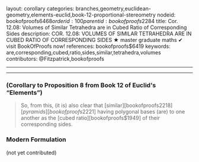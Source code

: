 layout: corollary
categories: branches,geometry,euclidean-geometry,elements-euclid,book-12-proportional-stereometry
nodeid: bookofproofs$6468
orderid: 100
parentid: bookofproofs$2284
title: Cor. 12.08: Volumes of Similar Tetrahedra are in Cubed Ratio of Corresponding Sides
description: COR. 12.08: VOLUMES OF SIMILAR TETRAHEDRA ARE IN CUBED RATIO OF CORRESPONDING SIDES &#9733; master graduate maths &#10004; visit BookOfProofs now!
references: bookofproofs$6419
keywords: are,corresponding,cubed,ratio,sides,similar,tetrahedra,volumes
contributors: @Fitzpatrick,bookofproofs

---


---

### (Corollary to Proposition 8 from Book 12 of Euclid's “Elements”)

> So, from this, (it is) also clear that [similar][bookofproofs$2218] [pyramids][bookofproofs$2221] having polygonal bases (are) to one another as the [cubed ratio][bookofproofs$1949] of their corresponding sides.

### Modern Formulation

(not yet contributed)

